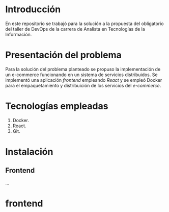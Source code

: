 # Introducción

En este repositorio se trabajó para la solución a la propuesta del obligatorio del taller de DevOps de la carrera de Analista en Tecnologías de la Información.

# Presentación del problema

Para la solución del problema planteado se propuso la implementación de un e-commerce funcionando en un sistema de servicios distribuidos. Se implementó una aplicación _frontend_ empleando _React_ y se empleó Docker para el empaquetamiento y distribuición de los servicios del _e-commerce_.

# Tecnologías empleadas

1. Docker.
2. React.
3. Git.

# Instalación

## Frontend

...
# frontend
